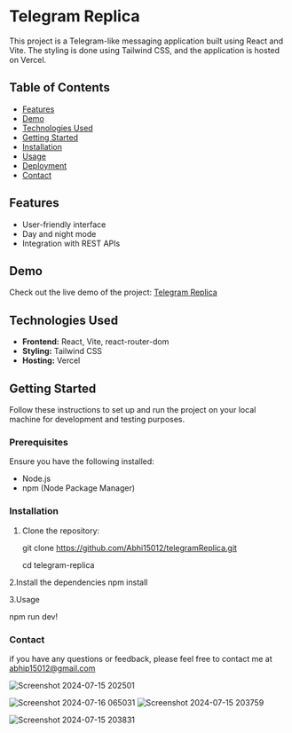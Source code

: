 # Telegram Replica

This project is a Telegram-like messaging application built using React and Vite. The styling is done using Tailwind CSS, and the application is hosted on Vercel.

## Table of Contents

- [Features](#features)
- [Demo](#demo)
- [Technologies Used](#technologies-used)
- [Getting Started](#getting-started)
- [Installation](#installation)
- [Usage](#usage)
- [Deployment](#deployment)
- [Contact](#contact)

## Features


- User-friendly interface
- Day and night mode
- Integration with REST APIs

## Demo

Check out the live demo of the project: [Telegram Replica](https://telegram-replica-flax.vercel.app/)

## Technologies Used

- **Frontend:** React, Vite, react-router-dom
- **Styling:** Tailwind CSS
- **Hosting:** Vercel

## Getting Started

Follow these instructions to set up and run the project on your local machine for development and testing purposes.

### Prerequisites

Ensure you have the following installed:

- Node.js
- npm (Node Package Manager) 

### Installation

1. Clone the repository:

   git clone https://github.com/Abhi15012/telegramReplica.git

   cd telegram-replica
  
2.Install the dependencies
   npm install

3.Usage

  npm run dev!


### Contact 
if you have any questions or feedback, please feel free to contact me at abhip15012@gmail.com


 
![Screenshot 2024-07-15 202501](https://github.com/user-attachments/assets/1f82e858-48bd-4f22-b3b6-07b0fad71d15)

![Screenshot 2024-07-16 065031](https://github.com/user-attachments/assets/9aabae48-75ce-4ebe-ac37-0d3a17272e70)
![Screenshot 2024-07-15 203759](https://github.com/user-attachments/assets/6776e624-4a61-47ab-b899-3bb99caa3272)

![Screenshot 2024-07-15 203831](https://github.com/user-attachments/assets/81886b13-539a-49ab-9606-8c68f92f3262)



   
